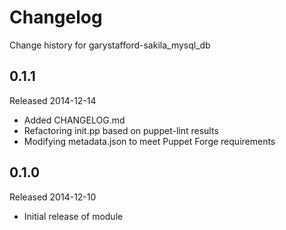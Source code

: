 # Changelog

Change history for garystafford-sakila_mysql_db

## 0.1.1

Released 2014-12-14

* Added CHANGELOG.md
* Refactoring init.pp based on puppet-lint results
* Modifying metadata.json to meet Puppet Forge requirements

## 0.1.0

Released 2014-12-10

* Initial release of module
